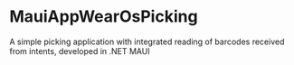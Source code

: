 # MauiAppWearOsPicking
A simple picking application with integrated reading of barcodes received from intents, developed in .NET MAUI
